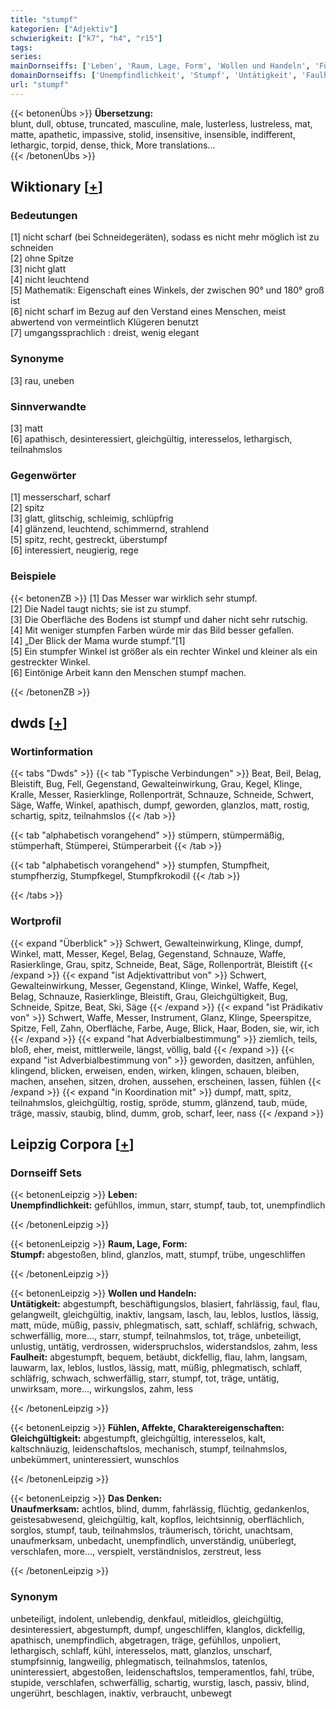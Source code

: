 ```yaml
---
title: "stumpf"
kategorien: ["Adjektiv"]
schwierigkeit: ["k7", "h4", "r15"]
tags:
series:
mainDornseiffs: ['Leben', 'Raum, Lage, Form', 'Wollen und Handeln', 'Fühlen, Affekte, Charaktereigenschaften', 'Das Denken']
domainDornseiffs: ['Unempfindlichkeit', 'Stumpf', 'Untätigkeit', 'Faulheit', 'Gleichgültigkeit', 'Unaufmerksam']
url: "stumpf"
---
```


{{< betonenÜbs >}}
**Übersetzung:**  
blunt, dull, obtuse, truncated, masculine, male, lusterless, lustreless, mat, matte, apathetic, impassive, stolid, insensitive, insensible, indifferent, lethargic, torpid, dense, thick, More translations...  
{{< /betonenÜbs >}}

## Wiktionary [[+](https://de.wiktionary.org/wiki/stumpf)]

### Bedeutungen
[1] nicht scharf (bei Schneidegeräten), sodass es nicht mehr möglich ist zu schneiden  
[2] ohne Spitze  
[3] nicht glatt  
[4] nicht leuchtend  
[5] Mathematik: Eigenschaft eines Winkels, der zwischen 90° und 180° groß ist  
[6] nicht scharf im Bezug auf den Verstand eines Menschen, meist abwertend von vermeintlich Klügeren benutzt  
[7] umgangssprachlich : dreist, wenig elegant  

### Synonyme
[3] rau, uneben  

### Sinnverwandte
[3] matt  
[6] apathisch, desinteressiert, gleichgültig, interesselos, lethargisch, teilnahmslos  

### Gegenwörter
[1] messerscharf, scharf  
[2] spitz  
[3] glatt, glitschig, schleimig, schlüpfrig  
[4] glänzend, leuchtend, schimmernd, strahlend  
[5] spitz, recht,  gestreckt, überstumpf  
[6] interessiert, neugierig, rege  

### Beispiele
{{< betonenZB >}}
[1] Das Messer war wirklich sehr stumpf.  
[2] Die Nadel taugt nichts; sie ist zu stumpf.  
[3] Die Oberfläche des Bodens ist stumpf und daher nicht sehr rutschig.  
[4] Mit weniger stumpfen Farben würde mir das Bild besser gefallen.  
[4] „Der Blick der Mama wurde stumpf.“[1]  
[5] Ein stumpfer Winkel ist größer als ein rechter Winkel und kleiner als ein gestreckter Winkel.  
[6] Eintönige Arbeit kann den Menschen stumpf machen.  

{{< /betonenZB >}}


## dwds [[+](https://www.dwds.de/wb/stumpf)]

### Wortinformation
{{< tabs "Dwds" >}}
{{< tab "Typische Verbindungen" >}}
Beat, Beil, Belag, Bleistift, Bug, Fell, Gegenstand, Gewalteinwirkung, Grau, Kegel, Klinge, Kralle, Messer, Rasierklinge, Rollenporträt, Schnauze, Schneide, Schwert, Säge, Waffe, Winkel, apathisch, dumpf, geworden, glanzlos, matt, rostig, schartig, spitz, teilnahmslos
{{< /tab >}}

{{< tab "alphabetisch vorangehend" >}}
stümpern, stümpermäßig, stümperhaft, Stümperei, Stümperarbeit
{{< /tab >}}

{{< tab "alphabetisch vorangehend" >}}
stumpfen, Stumpfheit, stumpfherzig, Stumpfkegel, Stumpfkrokodil
{{< /tab >}}

{{< /tabs >}}

### Wortprofil
{{< expand "Überblick" >}} Schwert, Gewalteinwirkung, Klinge, dumpf, Winkel, matt, Messer, Kegel, Belag, Gegenstand, Schnauze, Waffe, Rasierklinge, Grau, spitz, Schneide, Beat, Säge, Rollenporträt, Bleistift {{< /expand >}}
{{< expand "ist Adjektivattribut von" >}} Schwert, Gewalteinwirkung, Messer, Gegenstand, Klinge, Winkel, Waffe, Kegel, Belag, Schnauze, Rasierklinge, Bleistift, Grau, Gleichgültigkeit, Bug, Schneide, Spitze, Beat, Ski, Säge {{< /expand >}}
{{< expand "ist Prädikativ von" >}} Schwert, Waffe, Messer, Instrument, Glanz, Klinge, Speerspitze, Spitze, Fell, Zahn, Oberfläche, Farbe, Auge, Blick, Haar, Boden, sie, wir, ich {{< /expand >}}
{{< expand "hat Adverbialbestimmung" >}} ziemlich, teils, bloß, eher, meist, mittlerweile, längst, völlig, bald {{< /expand >}}
{{< expand "ist Adverbialbestimmung von" >}} geworden, dasitzen, anfühlen, klingend, blicken, erweisen, enden, wirken, klingen, schauen, bleiben, machen, ansehen, sitzen, drohen, aussehen, erscheinen, lassen, fühlen {{< /expand >}}
{{< expand "in Koordination mit" >}} dumpf, matt, spitz, teilnahmslos, gleichgültig, rostig, spröde, stumm, glänzend, taub, müde, träge, massiv, staubig, blind, dumm, grob, scharf, leer, nass {{< /expand >}}

## Leipzig Corpora [[+](https://corpora.uni-leipzig.de/en/res?word=stumpf&corpusId=deu_newscrawl-public_2018)]

### Dornseiff Sets
{{< betonenLeipzig >}}
**Leben:**  
**Unempfindlichkeit:** gefühllos, immun, starr, stumpf, taub, tot, unempfindlich  

{{< /betonenLeipzig >}}


{{< betonenLeipzig >}}
**Raum, Lage, Form:**  
**Stumpf:** abgestoßen, blind, glanzlos, matt, stumpf, trübe, ungeschliffen  

{{< /betonenLeipzig >}}


{{< betonenLeipzig >}}
**Wollen und Handeln:**  
**Untätigkeit:** abgestumpft, beschäftigungslos, blasiert, fahrlässig, faul, flau, gelangweilt, gleichgültig, inaktiv, langsam, lasch, lau, leblos, lustlos, lässig, matt, müde, müßig, passiv, phlegmatisch, satt, schlaff, schläfrig, schwach, schwerfällig, more..., starr, stumpf, teilnahmslos, tot, träge, unbeteiligt, unlustig, untätig, verdrossen, widerspruchslos, widerstandslos, zahm, less  
**Faulheit:** abgestumpft, bequem, betäubt, dickfellig, flau, lahm, langsam, lauwarm, lax, leblos, lustlos, lässig, matt, müßig, phlegmatisch, schlaff, schläfrig, schwach, schwerfällig, starr, stumpf, tot, träge, untätig, unwirksam, more..., wirkungslos, zahm, less  

{{< /betonenLeipzig >}}


{{< betonenLeipzig >}}
**Fühlen, Affekte, Charaktereigenschaften:**  
**Gleichgültigkeit:** abgestumpft, gleichgültig, interesselos, kalt, kaltschnäuzig, leidenschaftslos, mechanisch, stumpf, teilnahmslos, unbekümmert, uninteressiert, wunschlos  

{{< /betonenLeipzig >}}


{{< betonenLeipzig >}}
**Das Denken:**  
**Unaufmerksam:** achtlos, blind, dumm, fahrlässig, flüchtig, gedankenlos, geistesabwesend, gleichgültig, kalt, kopflos, leichtsinnig, oberflächlich, sorglos, stumpf, taub, teilnahmslos, träumerisch, töricht, unachtsam, unaufmerksam, unbedacht, unempfindlich, unverständig, unüberlegt, verschlafen, more..., verspielt, verständnislos, zerstreut, less  

{{< /betonenLeipzig >}}

### Synonym
unbeteiligt, indolent, unlebendig, denkfaul, mitleidlos, gleichgültig, desinteressiert, abgestumpft, dumpf, ungeschliffen, klanglos, dickfellig, apathisch, unempfindlich, abgetragen, träge, gefühllos, unpoliert, lethargisch, schlaff, kühl, interesselos, matt, glanzlos, unscharf, stumpfsinnig, langweilig, phlegmatisch, teilnahmslos, tatenlos, uninteressiert, abgestoßen, leidenschaftslos, temperamentlos, fahl, trübe, stupide, verschlafen, schwerfällig, schartig, wurstig, lasch, passiv, blind, ungerührt, beschlagen, inaktiv, verbraucht, unbewegt

